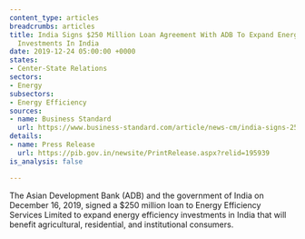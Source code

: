 ```yaml
---
content_type: articles
breadcrumbs: articles
title: India Signs $250 Million Loan Agreement With ADB To Expand Energy Efficiency
  Investments In India
date: 2019-12-24 05:00:00 +0000
states:
- Center-State Relations
sectors:
- Energy
subsectors:
- Energy Efficiency
sources:
- name: Business Standard
  url: https://www.business-standard.com/article/news-cm/india-signs-250-million-loan-agreement-with-adb-to-expand-energy-efficiency-investments-in-india-119121800949_1.html
details:
- name: Press Release
  url: https://pib.gov.in/newsite/PrintRelease.aspx?relid=195939
is_analysis: false

---
```

The Asian Development Bank (ADB) and the government of India on December 16, 2019, signed a $250 million loan to Energy Efficiency Services Limited to expand energy efficiency investments in India that will benefit agricultural, residential, and institutional consumers.